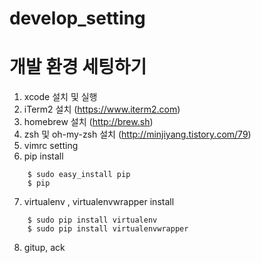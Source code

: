 # develop_setting
개발 환경 세팅하기
====================

1. xcode 설치 및 실행
2. iTerm2 설치 (https://www.iterm2.com)
3. homebrew 설치 (http://brew.sh)
4. zsh 및 oh-my-zsh 설치 (http://minjiyang.tistory.com/79)
5. vimrc setting 
6. pip install
```
    $ sudo easy_install pip
    $ pip
```
7. virtualenv , virtualenvwrapper install
```
    $ sudo pip install virtualenv
    $ sudo pip install virtualenvwrapper
```
8. gitup, ack 
